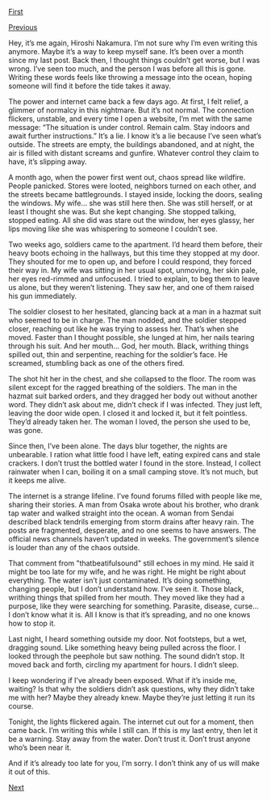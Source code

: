 [First](https://www.reddit.com/r/nosleep/comments/1gw4h8q/diary_of_a_japanese_resident_the_last_day_in/)

[Previous](https://www.reddit.com/r/nosleep/comments/1gxf819/diary_of_a_japanese_resident_its_hiroshi_again/)

Hey, it’s me again, Hiroshi Nakamura. I’m not sure why I’m even writing this anymore. Maybe it’s a way to keep myself sane. It’s been over a month since my last post. Back then, I thought things couldn’t get worse, but I was wrong. I’ve seen too much, and the person I was before all this is gone. Writing these words feels like throwing a message into the ocean, hoping someone will find it before the tide takes it away.

The power and internet came back a few days ago. At first, I felt relief, a glimmer of normalcy in this nightmare. But it’s not normal. The connection flickers, unstable, and every time I open a website, I’m met with the same message: “The situation is under control. Remain calm. Stay indoors and await further instructions.” It’s a lie. I know it’s a lie because I’ve seen what’s outside. The streets are empty, the buildings abandoned, and at night, the air is filled with distant screams and gunfire. Whatever control they claim to have, it’s slipping away.

A month ago, when the power first went out, chaos spread like wildfire. People panicked. Stores were looted, neighbors turned on each other, and the streets became battlegrounds. I stayed inside, locking the doors, sealing the windows. My wife… she was still here then. She was still herself, or at least I thought she was. But she kept changing. She stopped talking, stopped eating. All she did was stare out the window, her eyes glassy, her lips moving like she was whispering to someone I couldn’t see.

Two weeks ago, soldiers came to the apartment. I’d heard them before, their heavy boots echoing in the hallways, but this time they stopped at my door. They shouted for me to open up, and before I could respond, they forced their way in. My wife was sitting in her usual spot, unmoving, her skin pale, her eyes red-rimmed and unfocused. I tried to explain, to beg them to leave us alone, but they weren’t listening. They saw her, and one of them raised his gun immediately.

The soldier closest to her hesitated, glancing back at a man in a hazmat suit who seemed to be in charge. The man nodded, and the soldier stepped closer, reaching out like he was trying to assess her. That’s when she moved. Faster than I thought possible, she lunged at him, her nails tearing through his suit. And her mouth… God, her mouth. Black, writhing things spilled out, thin and serpentine, reaching for the soldier’s face. He screamed, stumbling back as one of the others fired.

The shot hit her in the chest, and she collapsed to the floor. The room was silent except for the ragged breathing of the soldiers. The man in the hazmat suit barked orders, and they dragged her body out without another word. They didn’t ask about me, didn’t check if I was infected. They just left, leaving the door wide open. I closed it and locked it, but it felt pointless. They’d already taken her. The woman I loved, the person she used to be, was gone.

Since then, I’ve been alone. The days blur together, the nights are unbearable. I ration what little food I have left, eating expired cans and stale crackers. I don’t trust the bottled water I found in the store. Instead, I collect rainwater when I can, boiling it on a small camping stove. It’s not much, but it keeps me alive.

The internet is a strange lifeline. I’ve found forums filled with people like me, sharing their stories. A man from Osaka wrote about his brother, who drank tap water and walked straight into the ocean. A woman from Sendai described black tendrils emerging from storm drains after heavy rain. The posts are fragmented, desperate, and no one seems to have answers. The official news channels haven’t updated in weeks. The government’s silence is louder than any of the chaos outside.

That comment from "thatbeatifulsound" still echoes in my mind. He said it might be too late for my wife, and he was right. He might be right about everything. The water isn’t just contaminated. It’s doing something, changing people, but I don’t understand how. I’ve seen it. Those black, writhing things that spilled from her mouth. They moved like they had a purpose, like they were searching for something. Parasite, disease, curse… I don’t know what it is. All I know is that it’s spreading, and no one knows how to stop it.

Last night, I heard something outside my door. Not footsteps, but a wet, dragging sound. Like something heavy being pulled across the floor. I looked through the peephole but saw nothing. The sound didn’t stop. It moved back and forth, circling my apartment for hours. I didn’t sleep.

I keep wondering if I’ve already been exposed. What if it’s inside me, waiting? Is that why the soldiers didn’t ask questions, why they didn’t take me with her? Maybe they already knew. Maybe they’re just letting it run its course.

Tonight, the lights flickered again. The internet cut out for a moment, then came back. I’m writing this while I still can. If this is my last entry, then let it be a warning. Stay away from the water. Don’t trust it. Don’t trust anyone who’s been near it.

And if it’s already too late for you, I’m sorry. I don’t think any of us will make it out of this.

[Next](https://www.reddit.com/r/nosleep/comments/1hwqo6s/the_diary_of_a_japanese_resident_part_4/)